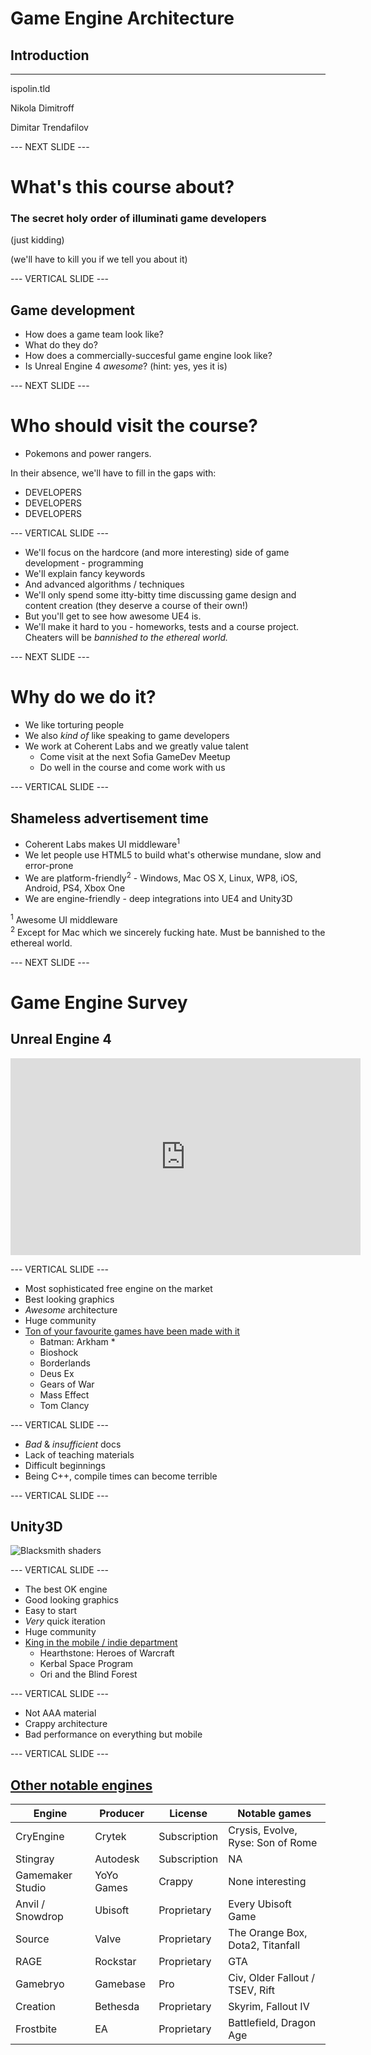 # Game Engine Architecture

## Introduction

---------------------
ispolin.tld

Nikola Dimitroff
<a href="mailto:nikola@dimitroff.bg"><i class="fa fa-envelope-o"></i></a>
<a href="https://github.com/nikoladimitroff"><i class="fa fa-github"></i></a>
<a href="https://dimitroff.bg"><i class="fa fa-rss"></i></a>

Dimitar Trendafilov
<a href="mailto:dimitar@coherent-labs.com"><i class="fa fa-envelope-o"></i></a>
<a href="https://github.com/dimitarcl"><i class="fa fa-github"></i></a>

--- NEXT SLIDE ---

# What's this course about?

### The secret holy order of illuminati game developers

(just kidding)

(we'll have to kill you if we tell you about it)

--- VERTICAL SLIDE ---

## Game development

* How does a game team look like?
* What do they do?
* How does a commercially-succesful game engine look like?
* Is Unreal Engine 4 *awesome*? (hint: yes, yes it is)

--- NEXT SLIDE ---

# Who should visit the course?

* Pokemons and power rangers.

In their absence, we'll have to fill in the gaps with:
* DEVELOPERS
* DEVELOPERS
* DEVELOPERS

<embed steve balmer>

--- VERTICAL SLIDE ---

* We'll focus on the hardcore (and more interesting) side of game development - programming
* We'll explain fancy keywords
* And advanced algorithms / techniques
* We'll only spend some itty-bitty time discussing game design and content creation (they deserve a course of their own!)
* But you'll get to see how awesome UE4 is.
* We'll make it hard to you - homeworks, tests and a course project. Cheaters will be *bannished to the ethereal world.*

--- NEXT SLIDE ---

# Why do we do it?

* We like torturing people
* We also *kind of* like speaking to game developers
* We work at Coherent Labs and we greatly value talent
  - Come visit at the next Sofia GameDev Meetup
  - Do well in the course and come work with us

--- VERTICAL SLIDE ---

## Shameless advertisement time

* Coherent Labs makes UI middleware<sup>1</sup>
* We let people use HTML5 to build what's otherwise mundane, slow and error-prone
* We are platform-friendly<sup>2</sup> - Windows, Mac OS X, Linux, WP8, iOS, Android, PS4, Xbox One
* We are engine-friendly - deep integrations into UE4 and Unity3D

<p class="left-aligned">
    <sup>1</sup> Awesome UI middleware
    </br>
    <sup>2</sup> Except for Mac which we sincerely fucking hate. Must be bannished to the ethereal world.
</p>

--- NEXT SLIDE ---

# Game Engine Survey

## Unreal Engine 4

<iframe width="560" height="315" src="https://www.youtube.com/embed/0zjPiGVSnfI" frameborder="0" allowfullscreen></iframe>

--- VERTICAL SLIDE ---

* Most sophisticated free engine on the market
* Best looking graphics
* *Awesome* architecture
* Huge community
* [Ton of your favourite games have been made with it](https://en.wikipedia.org/wiki/List_of_Unreal_Engine_games)
  - Batman: Arkham *
  - Bioshock
  - Borderlands
  - Deus Ex
  - Gears of War
  - Mass Effect
  - Tom Clancy

--- VERTICAL SLIDE ---

* *Bad* & *insufficient* docs
* Lack of teaching materials
* Difficult beginnings
* Being C++, compile times can become terrible

--- VERTICAL SLIDE ---

## Unity3D

![Blacksmith shaders](https://unity3d.com/profiles/unity3d/themes/unity/images/pages/the-blacksmith/full/unique_shadows.jpg)

--- VERTICAL SLIDE ---

* The best OK engine
* Good looking graphics
* Easy to start
* *Very* quick iteration
* Huge community
* [King in the mobile / indie department](https://en.wikipedia.org/wiki/List_of_Unity_games)
  - Hearthstone: Heroes of Warcraft
  - Kerbal Space Program
  - Ori and the Blind Forest

--- VERTICAL SLIDE ---

* Not AAA material
* Crappy architecture
* Bad performance on everything but mobile

--- VERTICAL SLIDE ---

## [Other notable engines](https://en.wikipedia.org/wiki/List_of_game_engines)

| Engine           | Producer   | License      | Notable games                     |
| ---------------- | ---------- | ------------ | --------------------------------- |
| CryEngine        | Crytek     | Subscription | Crysis, Evolve, Ryse: Son of Rome |
| Stingray         | Autodesk   | Subscription | NA                                |
| Gamemaker Studio | YoYo Games | Crappy       | None interesting                  |
| Anvil / Snowdrop | Ubisoft    | Proprietary  | Every Ubisoft Game                |
| Source           | Valve      | Proprietary  | The Orange Box, Dota2, Titanfall  |
| RAGE             | Rockstar   | Proprietary  | GTA                               |
| Gamebryo         | Gamebase   | Pro          | Civ, Older Fallout / TSEV, Rift   |
| Creation         | Bethesda   | Proprietary  | Skyrim, Fallout IV                |
| Frostbite        | EA         | Proprietary  | Battlefield, Dragon Age           |